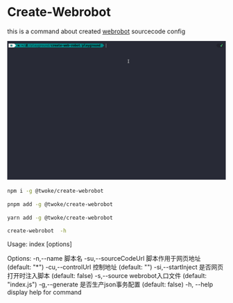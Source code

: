 # Create-Webrobot

this is a command about created [webrobot](https://github.com/webgjc/web_robot) sourcecode config

![how to use](./assets/1.gif)

```sh
npm i -g @twoke/create-webrobot
```

```sh
pnpm add -g @twoke/create-webrobot
```

```sh
yarn add -g @twoke/create-webrobot
```

```sh
create-webrobot  -h
```

Usage: index [options]

Options:
  -n,--name <char>            脚本名
  -su,--sourceCodeUrl <char>  脚本作用于网页地址 (default: "*")
  -cu,--controlUrl <char>     控制地址 (default: "")
  -si,--startInject           是否网页打开时注入脚本 (default: false)
  -s,--source <char>          webrobot入口文件 (default: "index.js")
  -g,--generate               是否生产json事务配置 (default: false)
  -h, --help                  display help for command
